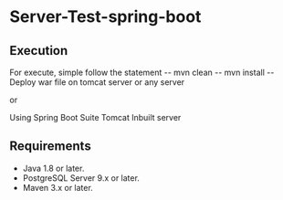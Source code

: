# Server-Test-spring-boot

## Execution 
For execute, simple follow the statement
-- mvn clean
-- mvn install
-- Deploy war file on tomcat server or any server

or 

Using Spring Boot Suite Tomcat Inbuilt server

## Requirements
- Java 1.8 or later.
- PostgreSQL Server 9.x or later.
- Maven 3.x or later.
```